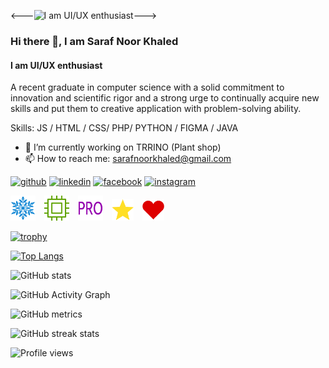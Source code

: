 <---![I am UI/UX enthusiast](https://scontent.fdac5-1.fna.fbcdn.net/v/t39.30808-6/298874040_3344035239256540_4327226555717738427_n.jpg?_nc_cat=105&ccb=1-7&_nc_sid=730e14&_nc_eui2=AeFHWKfsAIyyt3stknFP_V3d7dowiEBVb43t2jCIQFVvjXyMSKnxgq56lE7p0JJJcmbXTQN1pbZJveWedAK0iZpg&_nc_ohc=XZslg_IzgJEAX_Bfng2&_nc_ht=scontent.fdac5-1.fna&oh=00_AfAQuh-FCxQx1zlt3m4EIAxHeMnY_UPGkTT5bG7GlwM8cA&oe=63E4901A)--->

### Hi there 👋, I am Saraf Noor Khaled
#### I am UI/UX enthusiast


A recent graduate in computer science with a solid commitment to innovation and scientific rigor and a strong urge to continually acquire new skills and put them to creative application with problem-solving ability.

Skills:  JS / HTML / CSS/ PHP/ PYTHON / FIGMA / JAVA 

- 🔭 I’m currently working on TRRINO (Plant shop) 
- 📫 How to reach me: sarafnoorkhaled@gmail.com 


[<img src='https://cdn.jsdelivr.net/npm/simple-icons@3.0.1/icons/github.svg' alt='github' height='40'>](https://github.com/https://github.com/SARAFNOOR)  [<img src='https://cdn.jsdelivr.net/npm/simple-icons@3.0.1/icons/linkedin.svg' alt='linkedin' height='40'>](https://www.linkedin.com/in/https://www.linkedin.com/in/saraf-noor//)  [<img src='https://cdn.jsdelivr.net/npm/simple-icons@3.0.1/icons/facebook.svg' alt='facebook' height='40'>](https://www.facebook.com/https://www.facebook.com/saraf.noor/)  [<img src='https://cdn.jsdelivr.net/npm/simple-icons@3.0.1/icons/instagram.svg' alt='instagram' height='40'>](https://www.instagram.com/https://www.instagram.com/_toxicgem//)  

<a href='https://archiveprogram.github.com/'><img src='https://raw.githubusercontent.com/acervenky/animated-github-badges/master/assets/acbadge.gif' width='40' height='40'></a> <a href='https://docs.github.com/en/developers'><img src='https://raw.githubusercontent.com/acervenky/animated-github-badges/master/assets/devbadge.gif' width='40' height='40'></a> <a href='https://github.com/pricing'><img src='https://raw.githubusercontent.com/acervenky/animated-github-badges/master/assets/pro.gif' width='40' height='40'></a> <a href='https://stars.github.com/'><img src='https://raw.githubusercontent.com/acervenky/animated-github-badges/master/assets/starbadge.gif' width='35' height='35'></a> <a href='https://docs.github.com/en/github/supporting-the-open-source-community-with-github-sponsors'><img src='https://raw.githubusercontent.com/acervenky/animated-github-badges/master/assets/sponsorbadge.gif' width='35' height='35'></a> 

[![trophy](https://github-profile-trophy.vercel.app/?username=https://github.com/SARAFNOOR)](https://github.com/ryo-ma/github-profile-trophy)

[![Top Langs](https://github-readme-stats.vercel.app/api/top-langs/?username=https://github.com/SARAFNOOR)](https://github.com/anuraghazra/github-readme-stats)

![GitHub stats](https://github-readme-stats.vercel.app/api?username=https://github.com/SARAFNOOR&show_icons=true&count_private=true)  

![GitHub Activity Graph](https://activity-graph.herokuapp.com/graph?username=https://github.com/SARAFNOOR)  

![GitHub metrics](https://metrics.lecoq.io/https://github.com/SARAFNOOR)  

![GitHub streak stats](https://streak-stats.demolab.com/?user=https://github.com/SARAFNOOR)  

![Profile views](https://gpvc.arturio.dev/https://github.com/SARAFNOOR)  
